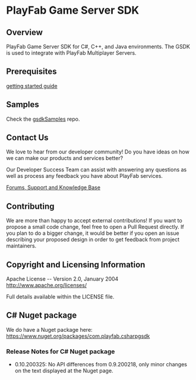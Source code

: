 # PlayFab Game Server SDK

## Overview

PlayFab Game Server SDK for C#, C++, and Java environments.  The GSDK is used to integrate with PlayFab Multiplayer Servers.

## Prerequisites

[getting started guide](https://docs.microsoft.com/en-us/gaming/playfab/features/multiplayer/servers/integrating-game-servers-with-gsdk)

## Samples

Check the [gsdkSamples](https://github.com/PlayFab/gsdkSamples) repo.

## Contact Us

We love to hear from our developer community!
Do you have ideas on how we can make our products and services better?

Our Developer Success Team can assist with answering any questions as well as process any feedback you have about PlayFab services.

[Forums, Support and Knowledge Base](https://community.playfab.com/index.html)

## Contributing

We are more than happy to accept external contributions! If you want to propose a small code change, feel free to open a Pull Request directly. If you plan to do a bigger change, it would be better if you open an issue describing your proposed design in order to get feedback from project maintainers.

## Copyright and Licensing Information

  Apache License --
  Version 2.0, January 2004
  http://www.apache.org/licenses/

  Full details available within the LICENSE file.

## C# Nuget package

We do have a Nuget package here: https://www.nuget.org/packages/com.playfab.csharpgsdk

### Release Notes for C# Nuget package

- 0.10.200325: No API differences from 0.9.200218, only minor changes on the text displayed at the Nuget page.